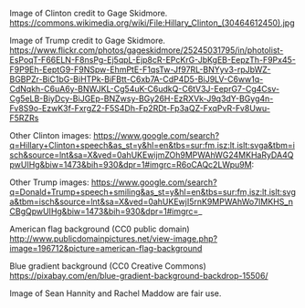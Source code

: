 
Image of Clinton credit to Gage Skidmore.
https://commons.wikimedia.org/wiki/File:Hillary_Clinton_(30464612450).jpg

Image of Trump credit to Gage Skidmore.
https://www.flickr.com/photos/gageskidmore/25245031795/in/photolist-EsPoqT-F66ELN-F8nsPg-Ej5qpL-Ejp8cR-EPcKrG-JbKgEB-EepzTh-F9Px45-F9P9Eh-EeptG9-F9NSpw-EhmPtE-F1qsTw-Jf97RL-BNYyv3-rpJbWZ-BGBPZr-BiC1bG-BiHTPk-BiFBtt-C6xb7A-CdP4D5-BiJ9LV-C6ww1q-CdNqkh-C6uA6y-BNWJKL-Cg54uK-C6udkQ-C6tV3J-EeprG7-Cg4Csv-Cg5eLB-BiyDcy-BiJGEp-BNZwsy-BGy26H-EzRXVk-J9q3dY-BGyg4n-Fv8S9o-EzwK3f-FxrgZ2-F5S4Dh-Fp2RDt-Fp3aQZ-FxqPvR-Fv8Uwu-F5RZRs

Other Clinton images:
https://www.google.com/search?q=Hillary+Clinton+speech&as_st=y&hl=en&tbs=sur:fm,isz:lt,islt:svga&tbm=isch&source=lnt&sa=X&ved=0ahUKEwijmZOh9MPWAhWG24MKHaRyDA4QpwUIHg&biw=1473&bih=930&dpr=1#imgrc=R6oCAQc2LWpu9M:

Other Trump images:
https://www.google.com/search?q=Donald+Trump+speech+smiling&as_st=y&hl=en&tbs=sur:fm,isz:lt,islt:svga&tbm=isch&source=lnt&sa=X&ved=0ahUKEwjI5rnK9MPWAhWo7IMKHS_nCBgQpwUIHg&biw=1473&bih=930&dpr=1#imgrc=_

American flag background (CC0 public domain)
http://www.publicdomainpictures.net/view-image.php?image=196712&picture=american-flag-background

Blue gradient background (CC0 Creative Commons)
https://pixabay.com/en/blue-gradient-background-backdrop-15506/

Image of Sean Hannity and Rachel Maddow are fair use.
